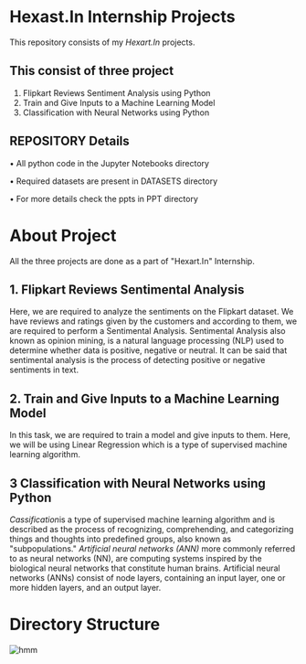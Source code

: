 # Hexast.In Internship Projects
This repository consists of my *Hexart.In* projects.
## This consist of three project
1. Flipkart Reviews Sentiment Analysis using Python
2. Train and Give Inputs to a Machine Learning Model
3. Classification with Neural Networks using Python
## REPOSITORY Details
• All python code in the Jupyter Notebooks directory

• Required datasets are present in DATASETS directory

• For more details check the ppts in PPT directory
# About Project
All the three projects are done as a part of "Hexart.In" Internship.
## 1. Flipkart Reviews Sentimental Analysis
Here, we are required to analyze the sentiments on the Flipkart dataset. We have reviews and ratings given by the customers and according to them, we are required to perform a Sentimental Analysis. Sentimental Analysis also known as opinion mining, is a natural language processing (NLP) used to determine whether data is positive, negative or neutral. It can be said that sentimental analysis is the process of detecting positive or negative sentiments in text.
## 2. Train and Give Inputs  to a Machine Learning Model
In this task, we are required to train a model and give inputs to them. Here, we will be using Linear Regression which is a type of supervised machine learning algorithm. 
## 3 Classification with Neural Networks using Python
*Cassification*is a type of supervised machine learning algorithm and is described as the process of recognizing, comprehending, and categorizing things and thoughts into predefined groups, also known as "subpopulations." *Artificial neural networks (ANN)* more commonly referred to as neural networks (NN), are computing systems inspired by the biological neural networks that constitute human brains. Artificial neural networks (ANNs) consist of node layers, containing an input layer, one or more hidden layers, and an output layer.

# Directory Structure
![hmm](https://user-images.githubusercontent.com/84663947/212547014-e39ea6b6-cb8e-415e-bd68-9bd49adda392.jpg)
